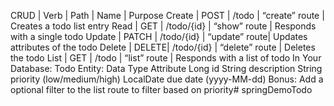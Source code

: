 CRUD	| Verb	| Path	    | Name	       | Purpose
Create	| POST	| /todo	    | “create” route	| Creates a todo list entry
Read	| GET	| /todo/{id} | “show” route	| Responds with a single todo
Update	| PATCH	| /todo/{id} | “update” route| Updates attributes of the todo
Delete	| DELETE| /todo/{id} | “delete” route	| Deletes the todo
List	       | GET	| /todo	    | “list” route       | Responds with a list of todo
In Your Database:
Todo Entity:
Data Type	Attribute
Long	           id
String 	       description
String             priority (low/medium/high)
LocalDate       due date (yyyy-MM-dd)
Bonus: Add a optional filter to the list route to filter based on priority# springDemoTodo

